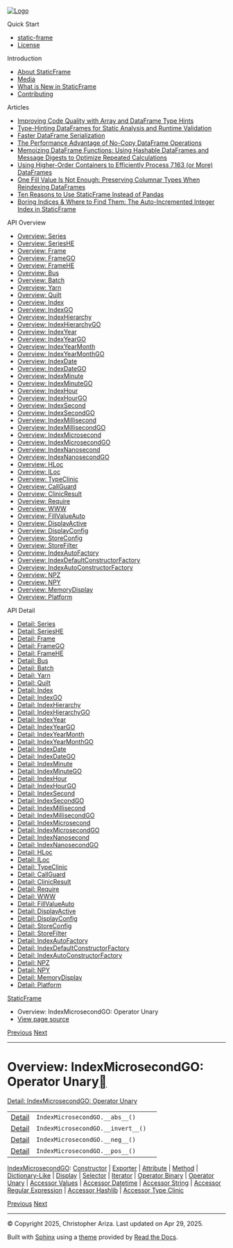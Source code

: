 [![Logo](../_static/sf-logo-web_icon-small.png)](../index.md)

Quick Start

* [static-frame](../readme.md)
* [License](../license.md)

Introduction

* [About StaticFrame](../intro.md)
* [Media](../intro.html#media)
* [What is New in StaticFrame](../new.md)
* [Contributing](../contributing.md)

Articles

* [Improving Code Quality with Array and DataFrame Type Hints](../articles/guard.md)
* [Type-Hinting DataFrames for Static Analysis and Runtime Validation](../articles/ftyping.md)
* [Faster DataFrame Serialization](../articles/serialize.md)
* [The Performance Advantage of No-Copy DataFrame Operations](../articles/no_copy.md)
* [Memoizing DataFrame Functions: Using Hashable DataFrames and Message Digests to Optimize Repeated Calculations](../articles/hash.md)
* [Using Higher-Order Containers to Efficiently Process 7,163 (or More) DataFrames](../articles/uhoc.md)
* [One Fill Value Is Not Enough: Preserving Columnar Types When Reindexing DataFrames](../articles/fill_value.md)
* [Ten Reasons to Use StaticFrame Instead of Pandas](../articles/upgrade.md)
* [Boring Indices & Where to Find Them: The Auto-Incremented Integer Index in StaticFrame](../articles/aiii.md)

API Overview

* [Overview: Series](series.md)
* [Overview: SeriesHE](series_he.md)
* [Overview: Frame](frame.md)
* [Overview: FrameGO](frame_go.md)
* [Overview: FrameHE](frame_he.md)
* [Overview: Bus](bus.md)
* [Overview: Batch](batch.md)
* [Overview: Yarn](yarn.md)
* [Overview: Quilt](quilt.md)
* [Overview: Index](index.md)
* [Overview: IndexGO](index_go.md)
* [Overview: IndexHierarchy](index_hierarchy.md)
* [Overview: IndexHierarchyGO](index_hierarchy_go.md)
* [Overview: IndexYear](index_year.md)
* [Overview: IndexYearGO](index_year_go.md)
* [Overview: IndexYearMonth](index_year_month.md)
* [Overview: IndexYearMonthGO](index_year_month_go.md)
* [Overview: IndexDate](index_date.md)
* [Overview: IndexDateGO](index_date_go.md)
* [Overview: IndexMinute](index_minute.md)
* [Overview: IndexMinuteGO](index_minute_go.md)
* [Overview: IndexHour](index_hour.md)
* [Overview: IndexHourGO](index_hour_go.md)
* [Overview: IndexSecond](index_second.md)
* [Overview: IndexSecondGO](index_second_go.md)
* [Overview: IndexMillisecond](index_millisecond.md)
* [Overview: IndexMillisecondGO](index_millisecond_go.md)
* [Overview: IndexMicrosecond](index_microsecond.md)
* [Overview: IndexMicrosecondGO](index_microsecond_go.md)
* [Overview: IndexNanosecond](index_nanosecond.md)
* [Overview: IndexNanosecondGO](index_nanosecond_go.md)
* [Overview: HLoc](hloc.md)
* [Overview: ILoc](iloc.md)
* [Overview: TypeClinic](type_clinic.md)
* [Overview: CallGuard](call_guard.md)
* [Overview: ClinicResult](clinic_result.md)
* [Overview: Require](require.md)
* [Overview: WWW](www.md)
* [Overview: FillValueAuto](fill_value_auto.md)
* [Overview: DisplayActive](display_active.md)
* [Overview: DisplayConfig](display_config.md)
* [Overview: StoreConfig](store_config.md)
* [Overview: StoreFilter](store_filter.md)
* [Overview: IndexAutoFactory](index_auto_factory.md)
* [Overview: IndexDefaultConstructorFactory](index_default_constructor_factory.md)
* [Overview: IndexAutoConstructorFactory](index_auto_constructor_factory.md)
* [Overview: NPZ](npz.md)
* [Overview: NPY](npy.md)
* [Overview: MemoryDisplay](memory_display.md)
* [Overview: Platform](platform.md)

API Detail

* [Detail: Series](../api_detail/series.md)
* [Detail: SeriesHE](../api_detail/series_he.md)
* [Detail: Frame](../api_detail/frame.md)
* [Detail: FrameGO](../api_detail/frame_go.md)
* [Detail: FrameHE](../api_detail/frame_he.md)
* [Detail: Bus](../api_detail/bus.md)
* [Detail: Batch](../api_detail/batch.md)
* [Detail: Yarn](../api_detail/yarn.md)
* [Detail: Quilt](../api_detail/quilt.md)
* [Detail: Index](../api_detail/index.md)
* [Detail: IndexGO](../api_detail/index_go.md)
* [Detail: IndexHierarchy](../api_detail/index_hierarchy.md)
* [Detail: IndexHierarchyGO](../api_detail/index_hierarchy_go.md)
* [Detail: IndexYear](../api_detail/index_year.md)
* [Detail: IndexYearGO](../api_detail/index_year_go.md)
* [Detail: IndexYearMonth](../api_detail/index_year_month.md)
* [Detail: IndexYearMonthGO](../api_detail/index_year_month_go.md)
* [Detail: IndexDate](../api_detail/index_date.md)
* [Detail: IndexDateGO](../api_detail/index_date_go.md)
* [Detail: IndexMinute](../api_detail/index_minute.md)
* [Detail: IndexMinuteGO](../api_detail/index_minute_go.md)
* [Detail: IndexHour](../api_detail/index_hour.md)
* [Detail: IndexHourGO](../api_detail/index_hour_go.md)
* [Detail: IndexSecond](../api_detail/index_second.md)
* [Detail: IndexSecondGO](../api_detail/index_second_go.md)
* [Detail: IndexMillisecond](../api_detail/index_millisecond.md)
* [Detail: IndexMillisecondGO](../api_detail/index_millisecond_go.md)
* [Detail: IndexMicrosecond](../api_detail/index_microsecond.md)
* [Detail: IndexMicrosecondGO](../api_detail/index_microsecond_go.md)
* [Detail: IndexNanosecond](../api_detail/index_nanosecond.md)
* [Detail: IndexNanosecondGO](../api_detail/index_nanosecond_go.md)
* [Detail: HLoc](../api_detail/hloc.md)
* [Detail: ILoc](../api_detail/iloc.md)
* [Detail: TypeClinic](../api_detail/type_clinic.md)
* [Detail: CallGuard](../api_detail/call_guard.md)
* [Detail: ClinicResult](../api_detail/clinic_result.md)
* [Detail: Require](../api_detail/require.md)
* [Detail: WWW](../api_detail/www.md)
* [Detail: FillValueAuto](../api_detail/fill_value_auto.md)
* [Detail: DisplayActive](../api_detail/display_active.md)
* [Detail: DisplayConfig](../api_detail/display_config.md)
* [Detail: StoreConfig](../api_detail/store_config.md)
* [Detail: StoreFilter](../api_detail/store_filter.md)
* [Detail: IndexAutoFactory](../api_detail/index_auto_factory.md)
* [Detail: IndexDefaultConstructorFactory](../api_detail/index_default_constructor_factory.md)
* [Detail: IndexAutoConstructorFactory](../api_detail/index_auto_constructor_factory.md)
* [Detail: NPZ](../api_detail/npz.md)
* [Detail: NPY](../api_detail/npy.md)
* [Detail: MemoryDisplay](../api_detail/memory_display.md)
* [Detail: Platform](../api_detail/platform.md)

[StaticFrame](../index.md)

* Overview: IndexMicrosecondGO: Operator Unary
* [View page source](../_sources/api_overview/index_microsecond_go-operator_unary.rst.txt)

[Previous](index_microsecond_go-operator_binary.html "Overview: IndexMicrosecondGO: Operator Binary")
[Next](index_microsecond_go-accessor_values.html "Overview: IndexMicrosecondGO: Accessor Values")

---

# Overview: IndexMicrosecondGO: Operator Unary[](#overview-indexmicrosecondgo-operator-unary "Link to this heading")

[Detail: IndexMicrosecondGO: Operator Unary](../api_detail/index_microsecond_go-operator_unary.html#api-detail-indexmicrosecondgo-operator-unary)

|  |  |  |
| --- | --- | --- |
| [Detail](../api_detail/index_microsecond_go-operator_unary.html#api-sig-indexmicrosecondgo-abs) | `IndexMicrosecondGO.__abs__()` |  |
| [Detail](../api_detail/index_microsecond_go-operator_unary.html#api-sig-indexmicrosecondgo-invert) | `IndexMicrosecondGO.__invert__()` |  |
| [Detail](../api_detail/index_microsecond_go-operator_unary.html#api-sig-indexmicrosecondgo-neg) | `IndexMicrosecondGO.__neg__()` |  |
| [Detail](../api_detail/index_microsecond_go-operator_unary.html#api-sig-indexmicrosecondgo-pos) | `IndexMicrosecondGO.__pos__()` |  |

[IndexMicrosecondGO](index_microsecond_go.html#api-overview-indexmicrosecondgo): [Constructor](index_microsecond_go-constructor.html#api-overview-indexmicrosecondgo-constructor) | [Exporter](index_microsecond_go-exporter.html#api-overview-indexmicrosecondgo-exporter) | [Attribute](index_microsecond_go-attribute.html#api-overview-indexmicrosecondgo-attribute) | [Method](index_microsecond_go-method.html#api-overview-indexmicrosecondgo-method) | [Dictionary-Like](index_microsecond_go-dictionary_like.html#api-overview-indexmicrosecondgo-dictionary-like) | [Display](index_microsecond_go-display.html#api-overview-indexmicrosecondgo-display) | [Selector](index_microsecond_go-selector.html#api-overview-indexmicrosecondgo-selector) | [Iterator](index_microsecond_go-iterator.html#api-overview-indexmicrosecondgo-iterator) | [Operator Binary](index_microsecond_go-operator_binary.html#api-overview-indexmicrosecondgo-operator-binary) | [Operator Unary](#api-overview-indexmicrosecondgo-operator-unary) | [Accessor Values](index_microsecond_go-accessor_values.html#api-overview-indexmicrosecondgo-accessor-values) | [Accessor Datetime](index_microsecond_go-accessor_datetime.html#api-overview-indexmicrosecondgo-accessor-datetime) | [Accessor String](index_microsecond_go-accessor_string.html#api-overview-indexmicrosecondgo-accessor-string) | [Accessor Regular Expression](index_microsecond_go-accessor_regular_expression.html#api-overview-indexmicrosecondgo-accessor-regular-expression) | [Accessor Hashlib](index_microsecond_go-accessor_hashlib.html#api-overview-indexmicrosecondgo-accessor-hashlib) | [Accessor Type Clinic](index_microsecond_go-accessor_type_clinic.html#api-overview-indexmicrosecondgo-accessor-type-clinic)

[Previous](index_microsecond_go-operator_binary.html "Overview: IndexMicrosecondGO: Operator Binary")
[Next](index_microsecond_go-accessor_values.html "Overview: IndexMicrosecondGO: Accessor Values")

---

© Copyright 2025, Christopher Ariza.
Last updated on Apr 29, 2025.

Built with [Sphinx](https://www.sphinx-doc.org/) using a
[theme](https://github.com/readthedocs/sphinx_rtd_theme)
provided by [Read the Docs](https://readthedocs.org).